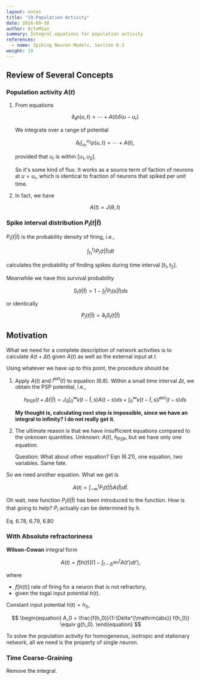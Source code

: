 ```yaml
---
layout: notes
title: "19.Population Activity"
date: 2016-09-30
author: OctoMiao
summary: Integral equations for population activity
references:
  - name: Spiking Neuron Models, Section 6.3
weight: 19
---
```



## Review of Several Concepts


### Population activity $A(t)$

1. From equations

   $$
   \begin{equation}\partial_t p(u,t)= \cdots + A(t)\delta(u-u_r)\end{equation}
   $$

   We integrate over a range of potential

   $$\begin{equation} \partial_t \int_{u_1}^{u_2} p(u,t) = \cdots + A(t), \end{equation}$$

   provided that $u_r$ is within $[u_1,u_2]$.

   So it's some kind of flux. It works as a source term of faction of neurons at $u=u_r$, which is identical to fraction of neurons that spiked per unit time.
2. In fact, we have

   $$
   \begin{equation}
   A(t)  = J(\theta,t)
   \end{equation}
   $$


### Spike interval distribution $P_I(t\vert \hat t)$

$P_I(t\vert \hat t)$ is the probability density of firing, i.e.,

$$
\begin{equation}
\int_{t_1}^{t_2} P_I(t\vert \hat t) dt
\end{equation}
$$

calculates the probability of finding spikes during time interval $[t_1,t_2]$.

Meanwhile we have this survival probability

$$
\begin{equation}
S_I(t\vert \hat t) = 1 - \int_{\hat t}^t P_I(s\vert \hat t) ds
\end{equation}
$$

or identically

$$
\begin{equation}
P_I(t\vert \hat t) = \partial_t S_I(t\vert \hat t)
\end{equation}
$$



## Motivation

What we need for a complete description of network activities is to calculate $A(t+\Delta t)$ given $A(t)$ as well as the external input at $t$.

Using whatever we have up to this point, the procedure should be

1. Apply $A(t)$ and $I^{\mathrm{ext}}(t)$ to equation (6.8). Within a small time interval $\Delta t$, we obtain the PSP potential, i.e.,

   $$
   h_{\mathrm{PSP}}(t + \Delta t\vert \hat t) = J_0 \int_0^\infty \epsilon(t - \hat t, s) A(t - s) ds + \int_0^\infty \kappa(t-\hat t,s) I^{\mathrm{ext}}(t-s) ds
   $$

   **My thought is, calculating next step is impossible, since we have an integral to infinity? I do not really get it.**
2. The ultimate reason is that we have insufficient equations compared to the unknown quantities.
   Unknown: $A(t)$, $h_{\mathrm{PSP}}$, but we have only one equation.

   Question: What about other equation? Eqn (6.21), one equation, two variables. Same fate.

So we need another equation. What we get is

$$
A(t) = \int_{-\infty}^t P_I(t\vert \hat t) A(\hat t) d\hat t.
$$

Oh wait, new function $P_I(t\vert \hat t)$ has been introduced to the function. How is that going to help? $P_I$ actually can be determined by $h$.

Eq. 6.78, 6.79, 6.80


### With Absolute refractoriness

**Wilson-Cowan** integral form

$$
\begin{equation}
A(t) = f[h(t)]\left( 1 - \int_{t-\Delta^{\mathrm{abs}}}^t A(t') dt' \right),
\end{equation}
$$

where

* $f[h(t)]$ rate of firing for a neuron that is not refractory,
* given the togal input potential $h(t)$.

Constant input potential $h(t)=h_0$,

$$
\begin{equation}
A_0 = \frac{f(h_0)}{1-\Delta^{\mathrm{abs}} f(h_0)} \equiv g(h_0).
\end{equation}
$$

To solve the population activity for homogeneous, isotropic and stationary network, all we need is the property of single neuron.


### Time Coarse-Graining

Remove the integral.
